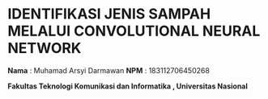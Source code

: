 # IDENTIFIKASI JENIS SAMPAH MELALUI CONVOLUTIONAL NEURAL NETWORK

**Nama** : Muhamad Arsyi Darmawan 
**NPM** : 183112706450268   
 

**Fakultas Teknologi Komunikasi dan Informatika , Universitas Nasional**  


